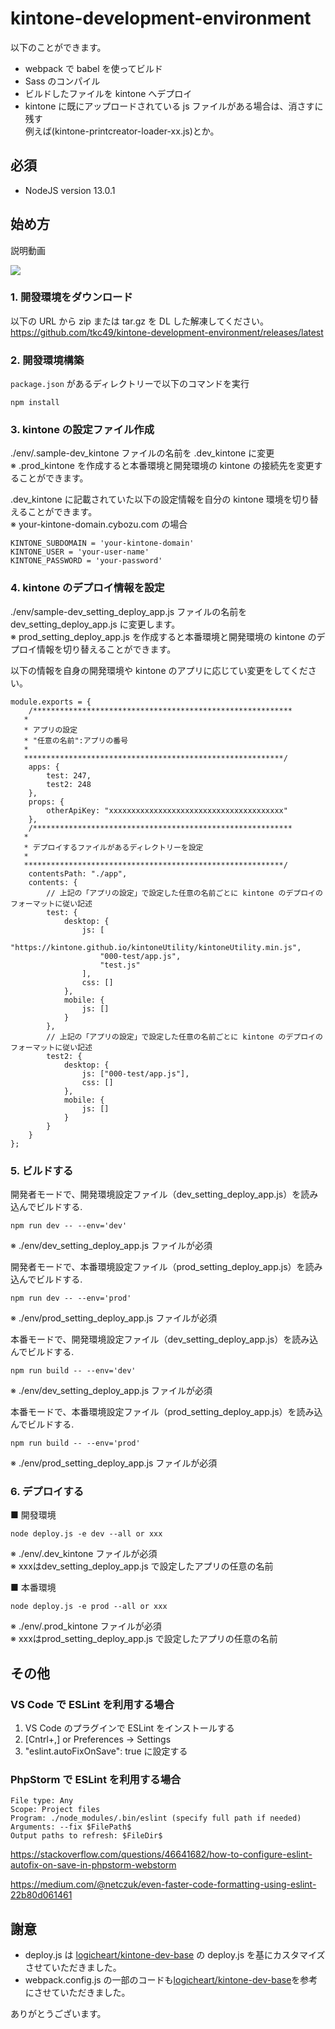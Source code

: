 # kintone-development-environment

以下のことができます。

- webpack で babel を使ってビルド
- Sass のコンパイル
- ビルドしたファイルを kintone へデプロイ
- kintone に既にアップロードされている js ファイルがある場合は、消さすに残す<br>
例えば(kintone-printcreator-loader-xx.js)とか。

## 必須

- NodeJS version 13.0.1

## 始め方

説明動画

[![](https://img.youtube.com/vi/_OAnC9iuPsM/0.jpg)](https://www.youtube.com/watch?v=_OAnC9iuPsM)

### 1. 開發環境をダウンロード

以下の URL から zip または tar.gz を DL した解凍してください。<br>
https://github.com/tkc49/kintone-development-environment/releases/latest

### 2. 開發環境構築

`package.json` があるディレクトリーで以下のコマンドを実行

`npm install`

### 3. kintone の設定ファイル作成

./env/.sample-dev_kintone ファイルの名前を .dev_kintone に変更<br>
※ .prod_kintone を作成すると本番環境と開発環境の kintone の接続先を変更することができます。

.dev_kintone に記載されていた以下の設定情報を自分の kintone 環境を切り替えることができます。<br>
※ your-kintone-domain.cybozu.com の場合

```
KINTONE_SUBDOMAIN = 'your-kintone-domain'
KINTONE_USER = 'your-user-name'
KINTONE_PASSWORD = 'your-password'
```

### 4. kintone のデプロイ情報を設定

./env/sample-dev_setting_deploy_app.js ファイルの名前を dev_setting_deploy_app.js に変更します。<br>
※ prod_setting_deploy_app.js を作成すると本番環境と開発環境の kintone のデプロイ情報を切り替えることができます。

以下の情報を自身の開発環境や kintone のアプリに応じてい変更をしてください。

```
module.exports = {
    /**********************************************************
   *
   * アプリの設定
   * "任意の名前":アプリの番号
   *
   **********************************************************/
    apps: {
        test: 247,
        test2: 248
    },
    props: {
        otherApiKey: "xxxxxxxxxxxxxxxxxxxxxxxxxxxxxxxxxxxxxxx"
    },
    /**********************************************************
   *
   * デプロイするファイルがあるディレクトリーを設定
   *
   **********************************************************/
    contentsPath: "./app",
    contents: {
    	// 上記の「アプリの設定」で設定した任意の名前ごとに kintone のデプロイのフォーマットに従い記述
        test: {
            desktop: {
                js: [
                    "https://kintone.github.io/kintoneUtility/kintoneUtility.min.js",
                    "000-test/app.js",
                    "test.js"
                ],
                css: []
            },
            mobile: {
                js: []
            }
        },
        // 上記の「アプリの設定」で設定した任意の名前ごとに kintone のデプロイのフォーマットに従い記述
        test2: {
            desktop: {
                js: ["000-test/app.js"],
                css: []
            },
            mobile: {
                js: []
            }
        }
    }
};

```

### 5. ビルドする

開発者モードで、開発環境設定ファイル（dev_setting_deploy_app.js）を読み込んでビルドする.

`npm run dev -- --env='dev'`

※ ./env/dev_setting_deploy_app.js ファイルが必須

開発者モードで、本番環境設定ファイル（prod_setting_deploy_app.js）を読み込んでビルドする.

`npm run dev -- --env='prod'`

※ ./env/prod_setting_deploy_app.js ファイルが必須

本番モードで、開発環境設定ファイル（dev_setting_deploy_app.js）を読み込んでビルドする.

`npm run build -- --env='dev'`

※ ./env/dev_setting_deploy_app.js ファイルが必須

本番モードで、本番環境設定ファイル（prod_setting_deploy_app.js）を読み込んでビルドする.

`npm run build -- --env='prod'`

※ ./env/prod_setting_deploy_app.js ファイルが必須

### 6. デプロイする

■ 開發環境

`node deploy.js -e dev --all or xxx`

※ ./env/.dev_kintone ファイルが必須<br>
※ xxxはdev_setting_deploy_app.js で設定したアプリの任意の名前

■ 本番環境

`node deploy.js -e prod --all or xxx`

※ ./env/.prod_kintone ファイルが必須<br>
※ xxxはprod_setting_deploy_app.js で設定したアプリの任意の名前

## その他

### VS Code で ESLint を利用する場合

1. VS Code のプラグインで ESLint をインストールする
2. [Cntrl+,] or Preferences -> Settings
3. "eslint.autoFixOnSave": true に設定する

### PhpStorm で ESLint を利用する場合

```
File type: Any
Scope: Project files
Program: ./node_modules/.bin/eslint (specify full path if needed)
Arguments: --fix $FilePath$
Output paths to refresh: $FileDir$
```
https://stackoverflow.com/questions/46641682/how-to-configure-eslint-autofix-on-save-in-phpstorm-webstorm

https://medium.com/@netczuk/even-faster-code-formatting-using-eslint-22b80d061461

## 謝意

- deploy.js は [logicheart/kintone-dev-base](https://github.com/logicheart/kintone-dev-base) の deploy.js を基にカスタマイズさせていただきました。
- webpack.config.js の一部のコードも[logicheart/kintone-dev-base](https://github.com/logicheart/kintone-dev-base)を参考にさせていただきました。

ありがとうございます。
